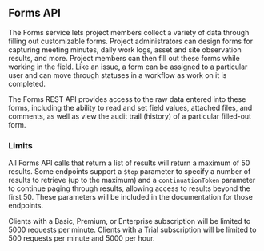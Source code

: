 ## Forms API

The Forms service lets project members collect a variety of data through filling out customizable forms. Project administrators can design forms for capturing meeting minutes, daily work logs, asset and site observation results, and more. Project members can then fill out these forms while working in the field. Like an issue, a form can be assigned to a particular user and can move through statuses in a workflow as work on it is completed.

The Forms REST API provides access to the raw data entered into these forms, including the ability to read and set field values, attached files, and comments, as well as view the audit trail (history) of a particular filled-out form.

### Limits

All Forms API calls that return a list of results will return a maximum of 50 results. Some endpoints support a `$top` parameter to specify a number of results to retrieve (up to the maximum) and a `continuationToken` parameter to continue paging through results, allowing access to results beyond the first 50. These parameters will be included in the documentation for those endpoints.

Clients with a Basic, Premium, or Enterprise subscription will be limited to 5000 requests per minute. Clients with a Trial subscription will be limited to 500 requests per minute and 5000 per hour.
